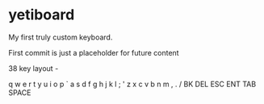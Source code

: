 # yetiboard

My first truly custom keyboard. 

First commit is just a placeholder for future content   

38 key layout -

  q w e r t             y u i o p 
` a s d f g             h j k l ; ' 
  z x c v b             n m , . / 
     BK DEL ESC     ENT TAB SPACE
